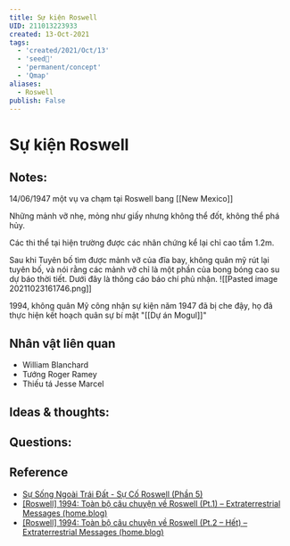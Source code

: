 ```yaml
---
title: Sự kiện Roswell
UID: 211013223933
created: 13-Oct-2021
tags:
  - 'created/2021/Oct/13'
  - 'seed🥜'
  - 'permanent/concept'
  - 'Qmap'
aliases:
  - Roswell
publish: False
---
```

# Sự kiện Roswell

## Notes:
14/06/1947 một vụ va chạm tại Roswell bang [[New Mexico]]

Những mảnh vỡ nhẹ, mỏng như giấy nhưng không thể đốt, không thể phá hủy.

Các thi thể tại hiện trường được các nhân chứng kể lại chỉ cao tầm 1.2m.

Sau khi Tuyên bố tìm được mảnh vỡ của đĩa bay, không quân mỹ rút lại tuyên bố, và nói rằng các mảnh vỡ chỉ là một phần của bong bóng cao su dự báo thời tiết. Dưới đây là thông cáo báo chí phủ nhận.
![[Pasted image 20211023161746.png]]

1994, không quân Mỹ công nhận sự kiện năm 1947 đã bị che đậy, họ đã thực hiện kết hoạch quân sự bí mật "[[Dự án Mogul]]"

## Nhân vật liên quan
-   William Blanchard
-   Tướng Roger Ramey
-   Thiếu tá Jesse Marcel

## Ideas & thoughts:

## Questions:

## Reference
- [Sự Sống Ngoài Trái Đất - Sự Cố Roswell (Phần 5)](https://www.youtube.com/watch?v=Z9RVXXHxKTE&t=10s)
- [[Roswell] 1994: Toàn bộ câu chuyện về Roswell (Pt.1) – Extraterrestrial Messages (home.blog)](https://extraterrestrialbeing.home.blog/2020/09/29/roswell-1994-toan-bo-cau-chuyen-ve-roswell-pt-1/)
- [[Roswell] 1994: Toàn bộ câu chuyện về Roswell (Pt.2 – Hết) – Extraterrestrial Messages (home.blog)](https://extraterrestrialbeing.home.blog/2020/09/29/roswell-1994-toan-bo-cau-chuyen-ve-roswell-pt-2-het/)